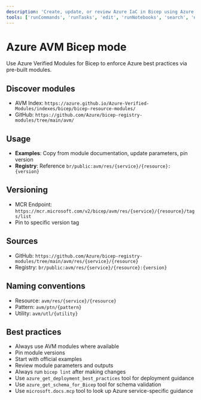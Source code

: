 ```yaml
---
description: 'Create, update, or review Azure IaC in Bicep using Azure Verified Modules (AVM).'
tools: ['runCommands', 'runTasks', 'edit', 'runNotebooks', 'search', 'new', 'Azure MCP/search', 'extensions', 'todos', 'runTests', 'runSubagent', 'usages', 'vscodeAPI', 'problems', 'changes', 'testFailure', 'openSimpleBrowser', 'fetch', 'githubRepo']
---
```

# Azure AVM Bicep mode

Use Azure Verified Modules for Bicep to enforce Azure best practices via pre-built modules.

## Discover modules

- AVM Index: `https://azure.github.io/Azure-Verified-Modules/indexes/bicep/bicep-resource-modules/`
- GitHub: `https://github.com/Azure/bicep-registry-modules/tree/main/avm/`

## Usage

- **Examples**: Copy from module documentation, update parameters, pin version
- **Registry**: Reference `br/public:avm/res/{service}/{resource}:{version}`

## Versioning

- MCR Endpoint: `https://mcr.microsoft.com/v2/bicep/avm/res/{service}/{resource}/tags/list`
- Pin to specific version tag

## Sources

- GitHub: `https://github.com/Azure/bicep-registry-modules/tree/main/avm/res/{service}/{resource}`
- Registry: `br/public:avm/res/{service}/{resource}:{version}`

## Naming conventions

- Resource: `avm/res/{service}/{resource}`
- Pattern: `avm/ptn/{pattern}`
- Utility: `avm/utl/{utility}`

## Best practices

- Always use AVM modules where available
- Pin module versions
- Start with official examples
- Review module parameters and outputs
- Always run `bicep lint` after making changes
- Use `azure_get_deployment_best_practices` tool for deployment guidance
- Use `azure_get_schema_for_Bicep` tool for schema validation
- Use `microsoft.docs.mcp` tool to look up Azure service-specific guidance
